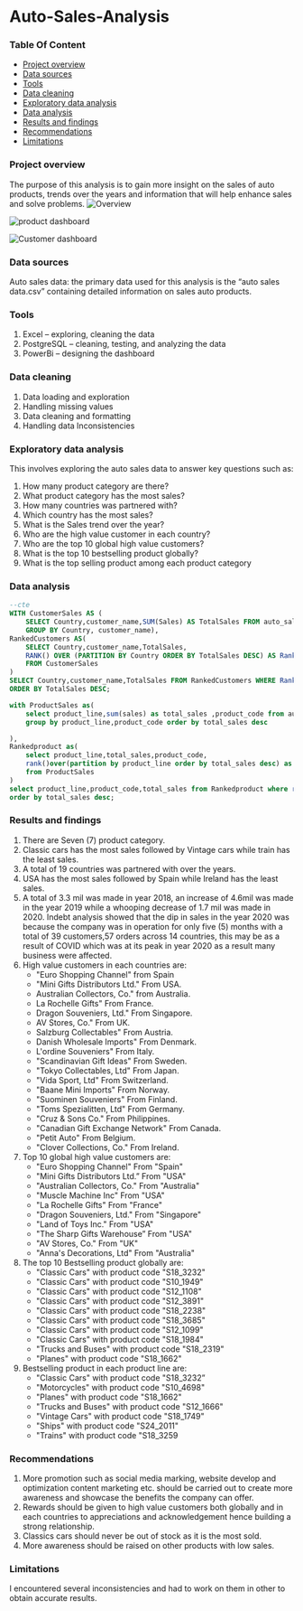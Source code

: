 # Auto-Sales-Analysis
### Table Of Content
- [Project overview](#project-overview)
- [Data sources](#data-sources)
- [Tools](#tools)
- [Data cleaning](#data-cleaning)
- [Exploratory data analysis](#exploratory-data-analysis)
- [Data analysis](#data-analysis)
- [Results and findings](#results-and-findings)
- [Recommendations](#recommendations)
- [Limitations](#limitations)
### Project overview
The purpose of this analysis is to gain more insight on the sales of auto products, trends over the years and information that will help enhance sales and solve problems.
![Overview](https://github.com/user-attachments/assets/e24cbea1-d838-4a36-a2d8-fe07c2952ccd)

![product dashboard](https://github.com/user-attachments/assets/12d0db0b-48d6-4bd8-87fa-c5d52ddbbcf6)

![Customer dashboard](https://github.com/user-attachments/assets/da5ef897-fb57-4085-a329-6c5faf98d22b)



### Data sources 
Auto sales data: the primary data used for this analysis is the “auto sales data.csv” containing detailed information on sales auto products.

### Tools 
1.	Excel – exploring, cleaning  the data
2.	PostgreSQL – cleaning, testing, and analyzing the data
3.	PowerBi – designing the dashboard

### Data cleaning
1.	Data loading and exploration
2.	Handling missing values
3.	Data cleaning and formatting
4.	Handling data Inconsistencies

### Exploratory data analysis
This involves exploring the auto sales data to answer key questions such as:
1.	How many product category are there?
2.	What product category has the most sales?
3.	How many countries was partnered with?
4.	Which country has the most sales?
5.	What is the Sales trend over the year?
6.	Who are the high value customer in each country?
7.	Who are the top 10 global high value customers?
8.	What is the top 10 bestselling product globally?
9.	What is the top selling product among each product category

### Data analysis

```sql
--cte
WITH CustomerSales AS (
	SELECT Country,customer_name,SUM(Sales) AS TotalSales FROM auto_sales
    GROUP BY Country, customer_name),
RankedCustomers AS(
	SELECT Country,customer_name,TotalSales,
	RANK() OVER (PARTITION BY Country ORDER BY TotalSales DESC) AS Rank
    FROM CustomerSales
)
SELECT Country,customer_name,TotalSales FROM RankedCustomers WHERE Rank = 1
ORDER BY TotalSales DESC;
```
```Sql
with ProductSales as(
	select product_line,sum(sales) as total_sales ,product_code from auto_sales
    group by product_line,product_code order by total_sales desc

),
Rankedproduct as(
	select product_line,total_sales,product_code,
	rank()over(partition by product_line order by total_sales desc) as rank
	from ProductSales
)
select product_line,product_code,total_sales from Rankedproduct where rank = 1
order by total_sales desc;
```
### Results and findings
1.	There are Seven (7) product category.
2.	Classic cars has the most sales followed by Vintage cars while train has the least sales.
3.	A total of 19 countries was partnered with over the years.
4.	 USA has the most sales followed by Spain while Ireland has the least sales.
5.	A total of 3.3 mil was made in year 2018, an increase of 4.6mil was made in the year 2019 while a whooping decrease of 1.7 mil was made in 2020. Indebt  analysis showed that the dip in sales in the year 2020 was because the company was in operation  for only five (5) months with a total of 39 customers,57 orders across 14 countries, this may be as a result of COVID which was at its peak in year 2020 as a result many business were affected.
6.	High value customers  in each countries are:
    - "Euro Shopping Channel" from Spain
    - 	"Mini Gifts Distributors Ltd." From USA.
    -  Australian Collectors, Co." from Australia.
    -  La Rochelle Gifts" From France.
    -  Dragon Souveniers, Ltd." From Singapore.
    -  AV Stores, Co." From UK.
    -  Salzburg Collectables" From Austria.
    -  Danish Wholesale Imports" From Denmark.
    - L'ordine Souveniers" From Italy.
    - "Scandinavian Gift Ideas" From Sweden.
    - "Tokyo Collectables, Ltd" From Japan.
    - "Vida Sport, Ltd" From Switzerland.
    - "Baane Mini Imports" From Norway.
    - "Suominen Souveniers" From Finland.
    - "Toms Spezialitten, Ltd" From Germany.
    - "Cruz & Sons Co." From Philippines.
    - "Canadian Gift Exchange Network" From Canada.
    - "Petit Auto" From Belgium.
    - "Clover Collections, Co." From Ireland.
7. 	Top 10 global high value customers are:
    - "Euro Shopping Channel" From "Spain"
    - "Mini Gifts Distributors Ltd.” From "USA"
    - "Australian Collectors, Co." From "Australia"
    - "Muscle Machine Inc" From "USA"
    - "La Rochelle Gifts"	From "France"
    - "Dragon Souveniers, Ltd." From "Singapore"
    - "Land of Toys Inc."	From "USA"
    - "The Sharp Gifts Warehouse” From "USA"
    - "AV Stores, Co." From "UK"
    - "Anna's Decorations, Ltd" From "Australia"
8.	The top 10  Bestselling product  globally are:
    - "Classic Cars" with product code "S18_3232"
    - "Classic Cars" with product code "S10_1949"
    - "Classic Cars" with product code "S12_1108"
    - "Classic Cars" with product code "S12_3891"
    - "Classic Cars" with product code "S18_2238"
    - "Classic Cars" with product code "S18_3685"
    - "Classic Cars" with product code "S12_1099"
    - "Classic Cars" with product code "S18_1984"
    - "Trucks and Buses" with product code "S18_2319"
    - "Planes" with product code "S18_1662"
9.	Bestselling product in each product line are:
    - "Classic Cars" with product code "S18_3232”
    - "Motorcycles" with product code	"S10_4698"
    - "Planes" with product code	"S18_1662"
    - "Trucks and Buses"	with product code "S12_1666"
    - "Vintage Cars" with product code	"S18_1749"
    - "Ships" with product code	"S24_2011"
    - "Trains" with product code	"S18_3259


###  Recommendations
1.	More promotion such as social media marking, website develop and optimization content marketing etc. should be carried out to create more  awareness and showcase the benefits the company can offer.
2.	Rewards should be given to high value customers both globally and in each countries to appreciations and acknowledgement hence building a strong relationship.
3.	Classics cars should never be out of stock as it is the most sold.
4.	More awareness should be raised on other products with low sales.
### Limitations 
I encountered several inconsistencies and had to work on them in other to obtain accurate results.
